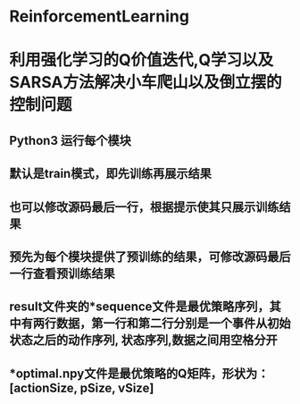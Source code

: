 # ReinforcementLearning
利用强化学习的Q价值迭代,Q学习以及SARSA方法解决小车爬山以及倒立摆的控制问题
==============
Python3 运行每个模块
---------------------
默认是train模式，即先训练再展示结果
-
也可以修改源码最后一行，根据提示使其只展示训练结果
-
预先为每个模块提供了预训练的结果，可修改源码最后一行查看预训练结果
-
result文件夹的*sequence文件是最优策略序列，其中有两行数据，第一行和第二行分别是一个事件从初始状态之后的动作序列, 状态序列,数据之间用空格分开
-
*optimal.npy文件是最优策略的Q矩阵，形状为：[actionSize, pSize, vSize]
-
